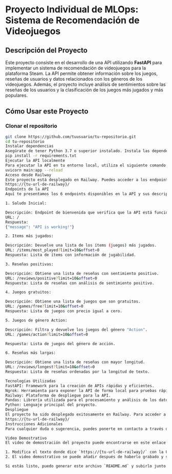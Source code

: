 # Proyecto Individual de MLOps: Sistema de Recomendación de Videojuegos

## Descripción del Proyecto

Este proyecto consiste en el desarrollo de una API utilizando **FastAPI** para implementar un sistema de recomendación de videojuegos para la plataforma Steam. La API permite obtener información sobre los juegos, reseñas de usuarios y datos relacionados con los géneros de los videojuegos. Además, el proyecto incluye análisis de sentimientos sobre las reseñas de los usuarios y la clasificación de los juegos más jugados y más populares.

## Cómo Usar este Proyecto

### Clonar el repositorio

```bash
git clone https://github.com/tuusuario/tu-repositorio.git
cd tu-repositorio
Instalar dependencias
Asegúrate de tener Python 3.7 o superior instalado. Instala las dependencias usando pip:
pip install -r requirements.txt
Ejecutar la API localmente
Para ejecutar la API en tu entorno local, utiliza el siguiente comando:
uvicorn main:app --reload
Acceso desde Railway
Este proyecto está desplegado en Railway. Puedes acceder a los endpoints de la API utilizando la URL proporcionada por Railway:
https://{tu-url-de-railway}/
Endpoints de la API
Aquí te presentamos los 6 endpoints disponibles en la API y sus descripciones:

1. Saludo Inicial:

Descripción: Endpoint de bienvenida que verifica que la API está funcionando correctamente.
URL: /
Respuesta:
{"message": "API is working!"}

2. Items más jugados:

Descripción: Devuelve una lista de los ítems (juegos) más jugados.
URL: /items/most_played?limit=10&offset=0
Respuesta: Lista de ítems con información de jugabilidad.

3. Reseñas positivas:

Descripción: Obtiene una lista de reseñas con sentimiento positivo.
URL: /reviews/positive?limit=10&offset=0
Respuesta: Lista de reseñas con análisis de sentimiento positivo.

4. Juegos gratuitos:

Descripción: Obtiene una lista de juegos que son gratuitos.
URL: /games/free?limit=10&offset=0
Respuesta: Lista de juegos con precio igual a cero.

5. Juegos de género Action:

Descripción: Filtra y devuelve los juegos del género "Action".
URL: /games/action?limit=10&offset=0

Respuesta: Lista de juegos del género de acción.

6. Reseñas más largas:

Descripción: Obtiene una lista de reseñas con mayor longitud.
URL: /reviews/longest?limit=10&offset=0
Respuesta: Lista de reseñas ordenadas por la longitud de texto.

Tecnologías Utilizadas
FastAPI: Framework para la creación de APIs rápidas y eficientes.
Ngrok: Herramienta para exponer la API de forma local para pruebas rápidas.
Railway: Plataforma de despliegue para la API.
Pandas: Librería utilizada para el procesamiento y análisis de los datos.
Python: Lenguaje principal del proyecto.
Despliegue
El proyecto ha sido desplegado exitosamente en Railway. Para acceder a la API en Railway, puedes utilizar la URL:
https://{tu-url-de-railway}/
Instrucciones Adicionales
Para cualquier duda o sugerencia, puedes ponerte en contacto a través de GitHub o abrir un "issue" en el repositorio.

Video Demostrativo
El video de demostración del proyecto puede encontrarse en este enlace [enlace a video].

1. Modifica el texto donde dice `https://{tu-url-de-railway}/` con la URL de Railway una vez que despliegues la API.
2. El video demostrativo se puede añadir después de haberlo grabado y subido a una plataforma (YouTube, Google Drive, etc.).

Si estás listo, puedo generar este archivo `README.md` y subirlo junto al código que tienes para que lo utilices en tu proyecto.




